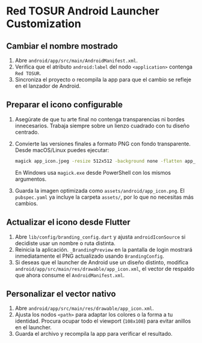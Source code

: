 # Red TOSUR Android Launcher Customization

## Cambiar el nombre mostrado
1. Abre `android/app/src/main/AndroidManifest.xml`.
2. Verifica que el atributo `android:label` del nodo `<application>` contenga `Red TOSUR`.
3. Sincroniza el proyecto o recompila la app para que el cambio se refleje en el lanzador de Android.

## Preparar el icono configurable
1. Asegúrate de que tu arte final no contenga transparencias ni bordes innecesarios. Trabaja siempre sobre un lienzo cuadrado con tu diseño centrado.
2. Convierte las versiones finales a formato PNG con fondo transparente. Desde macOS/Linux puedes ejecutar:

   ```bash
   magick app_icon.jpeg -resize 512x512 -background none -flatten app_icon.png
   ```

   En Windows usa `magick.exe` desde PowerShell con los mismos argumentos.
3. Guarda la imagen optimizada como `assets/android/app_icon.png`. El `pubspec.yaml` ya incluye la carpeta `assets/`, por lo que no necesitas más cambios.

## Actualizar el icono desde Flutter
1. Abre `lib/config/branding_config.dart` y ajusta `androidIconSource` si decidiste usar un nombre o ruta distinta.
2. Reinicia la aplicación. `_BrandingPreview` en la pantalla de login mostrará inmediatamente el PNG actualizado usando `BrandingConfig`.
3. Si deseas que el launcher de Android use un diseño distinto, modifica `android/app/src/main/res/drawable/app_icon.xml`, el vector de respaldo que ahora consume el `AndroidManifest.xml`.

## Personalizar el vector nativo
1. Abre `android/app/src/main/res/drawable/app_icon.xml`.
2. Ajusta los nodos `<path>` para adaptar los colores o la forma a tu identidad. Procura ocupar todo el viewport (`108x108`) para evitar anillos en el launcher.
3. Guarda el archivo y recompila la app para verificar el resultado.
